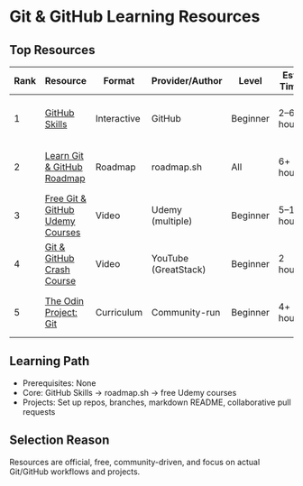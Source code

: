 # Git & GitHub Learning Resources

## Top Resources
| Rank | Resource | Format | Provider/Author | Level | Est. Time | Cost | Notes |
|------|---------|--------|----------------|-------|-----------|------|------|
| 1 | [GitHub Skills](https://skills.github.com/) | Interactive | GitHub | Beginner | 2–6 hours | Free | Official, feedback, embedded in GitHub |
| 2 | [Learn Git & GitHub Roadmap](https://roadmap.sh/git) | Roadmap | roadmap.sh | All | 6+ hours | Free | Structured path, project challenges |
| 3 | [Free Git & GitHub Udemy Courses](https://www.udemy.com/) | Video | Udemy (multiple) | Beginner | 5–12 hours | Free | Practical, hands-on, popular courses |
| 4 | [Git & GitHub Crash Course](https://www.youtube.com/watch?v=SWYqp7iY_Tc) | Video | YouTube (GreatStack) | Beginner | 2 hours | Free | Fast start, modern commands |
| 5 | [The Odin Project: Git](https://www.theodinproject.com/paths/foundations/courses/foundations/lessons/git) | Curriculum | Community-run | Beginner | 4+ hours | Free | Project-heavy, interview focused |

## Learning Path
- Prerequisites: None  
- Core: GitHub Skills → roadmap.sh → free Udemy courses  
- Projects: Set up repos, branches, markdown README, collaborative pull requests

## Selection Reason
Resources are official, free, community-driven, and focus on actual Git/GitHub workflows and projects.
